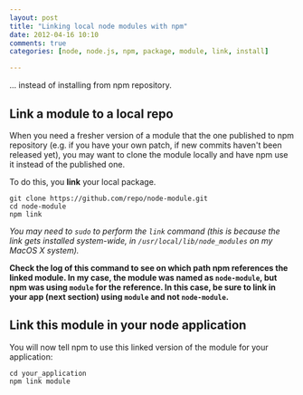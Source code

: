 ```yaml
---
layout: post
title: "Linking local node modules with npm"
date: 2012-04-16 10:10
comments: true
categories: [node, node.js, npm, package, module, link, install]

---
```

... instead of installing from npm repository.

## Link a module to a local repo

When you need a fresher version of a module that the one published to npm repository (e.g. if you have your own patch, if new commits haven't been released yet), you may want to clone the module locally and have npm use it instead of the published one.

To do this, you **link** your local package.

    git clone https://github.com/repo/node-module.git
    cd node-module
    npm link
    
_You may need to `sudo` to perform the `link` command (this is because the link gets installed system-wide, in `/usr/local/lib/node_modules` on my MacOS X system)._

**Check the log of this command to see on which path npm references the linked module. In my case, the module was named as `node-module`, but npm was using `module` for the reference. In this case, be sure to link in your app (next section) using `module` and not `node-module`.**

## Link this module in your node application

You will now tell npm to use this linked version of the module for your application:

    cd your_application
    npm link module